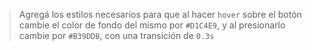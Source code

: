 > Agregá los estilos necesarios para que al hacer `hover` sobre el botón cambie el color de fondo del mismo por `#D1C4E9`, y al presionarlo cambie por `#B39DDB`, con una transición de `0.3s`
